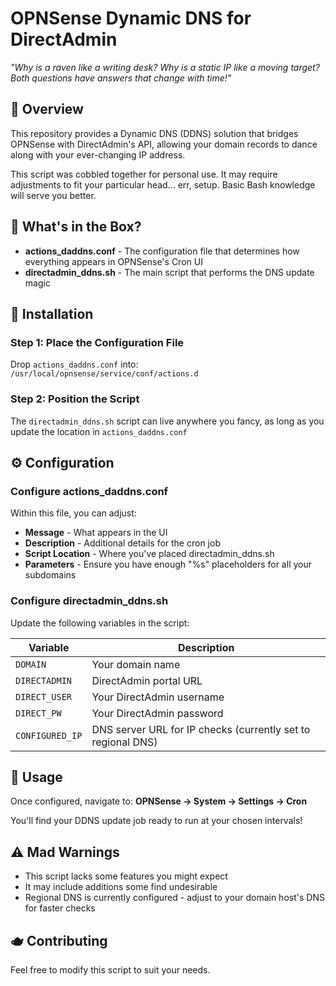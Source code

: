 # OPNSense Dynamic DNS for DirectAdmin

*"Why is a raven like a writing desk? Why is a static IP like a moving target? Both questions have answers that change with time!"*

## 🎩 Overview

This repository provides a Dynamic DNS (DDNS) solution that bridges OPNSense with DirectAdmin's API, allowing your domain records to dance along with your ever-changing IP address.

This script was cobbled together for personal use. It may require adjustments to fit your particular head... err, setup. Basic Bash knowledge will serve you better.

## 🍄 What's in the Box?

- **actions_daddns.conf** - The configuration file that determines how everything appears in OPNSense's Cron UI
- **directadmin_ddns.sh** - The main script that performs the DNS update magic

## 🐰 Installation

### Step 1: Place the Configuration File

Drop `actions_daddns.conf` into: `/usr/local/opnsense/service/conf/actions.d`

### Step 2: Position the Script

The `directadmin_ddns.sh` script can live anywhere you fancy, as long as you update the location in `actions_daddns.conf`

## ⚙️ Configuration

### Configure actions_daddns.conf

Within this file, you can adjust:
- **Message** - What appears in the UI
- **Description** - Additional details for the cron job
- **Script Location** - Where you've placed directadmin_ddns.sh
- **Parameters** - Ensure you have enough "%s" placeholders for all your subdomains

### Configure directadmin_ddns.sh

Update the following variables in the script:

| Variable | Description |
|----------|-------------|
| `DOMAIN` | Your domain name |
| `DIRECTADMIN` | DirectAdmin portal URL |
| `DIRECT_USER` | Your DirectAdmin username |
| `DIRECT_PW` | Your DirectAdmin password |
| `CONFIGURED_IP` | DNS server URL for IP checks (currently set to regional DNS) |

## 🎪 Usage

Once configured, navigate to:
**OPNSense → System → Settings → Cron**

You'll find your DDNS update job ready to run at your chosen intervals!

## ⚠️ Mad Warnings

- This script lacks some features you might expect
- It may include additions some find undesirable
- Regional DNS is currently configured - adjust to your domain host's DNS for faster checks

## 🫖 Contributing

Feel free to modify this script to suit your needs.
